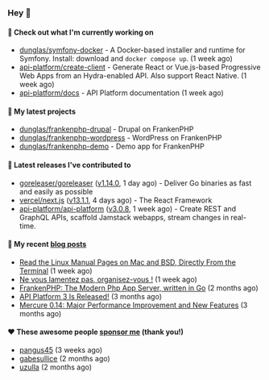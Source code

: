 ### Hey 👋

#### 👷 Check out what I'm currently working on

- [dunglas/symfony-docker](https://github.com/dunglas/symfony-docker) - A Docker-based installer and runtime for Symfony. Install: download and `docker compose up`. (1 week ago)
- [api-platform/create-client](https://github.com/api-platform/create-client) - Generate React or Vue.js-based Progressive Web Apps from an Hydra-enabled API. Also support React Native. (1 week ago)
- [api-platform/docs](https://github.com/api-platform/docs) - API Platform documentation (1 week ago)

#### 🌱 My latest projects

- [dunglas/frankenphp-drupal](https://github.com/dunglas/frankenphp-drupal) - Drupal on FrankenPHP
- [dunglas/frankenphp-wordpress](https://github.com/dunglas/frankenphp-wordpress) - WordPress on FrankenPHP
- [dunglas/frankenphp-demo](https://github.com/dunglas/frankenphp-demo) - Demo app for FrankenPHP

#### 🔭 Latest releases I've contributed to

- [goreleaser/goreleaser](https://github.com/goreleaser/goreleaser) ([v1.14.0](https://github.com/goreleaser/goreleaser/releases/tag/v1.14.0), 1 day ago) - Deliver Go binaries as fast and easily as possible
- [vercel/next.js](https://github.com/vercel/next.js) ([v13.1.1](https://github.com/vercel/next.js/releases/tag/v13.1.1), 4 days ago) - The React Framework
- [api-platform/api-platform](https://github.com/api-platform/api-platform) ([v3.0.8](https://github.com/api-platform/api-platform/releases/tag/v3.0.8), 1 week ago) - Create REST and GraphQL APIs, scaffold Jamstack webapps, stream changes in real-time.

#### 📜 My recent [blog posts](https://dunglas.fr)

- [Read the Linux Manual Pages on Mac and BSD, Directly From the Terminal](https://dunglas.dev/2022/12/read-the-linux-manual-pages-on-mac-and-bsd-directly-from-the-terminal/) (1 week ago)
- [Ne vous lamentez pas, organisez-vous !](https://dunglas.dev/2022/12/ne-vous-lamentez-pas-organisez-vous/) (1 week ago)
- [FrankenPHP: The Modern Php App Server, written in Go](https://dunglas.dev/2022/10/frankenphp-the-modern-php-app-server-written-in-go/) (2 months ago)
- [API Platform 3 Is Released!](https://dunglas.dev/2022/09/api-platform-3-is-released/) (3 months ago)
- [Mercure 0.14: Major Performance Improvement and New Features](https://dunglas.dev/2022/09/mercure-0-14/) (3 months ago)

#### ❤️ These awesome people [sponsor me](https://github.com/sponsors/dunglas) (thank you!)

- [pangus45](https://github.com/pangus45) (3 weeks ago)
- [gabesullice](https://github.com/gabesullice) (2 months ago)
- [uzulla](https://github.com/uzulla) (2 months ago)
